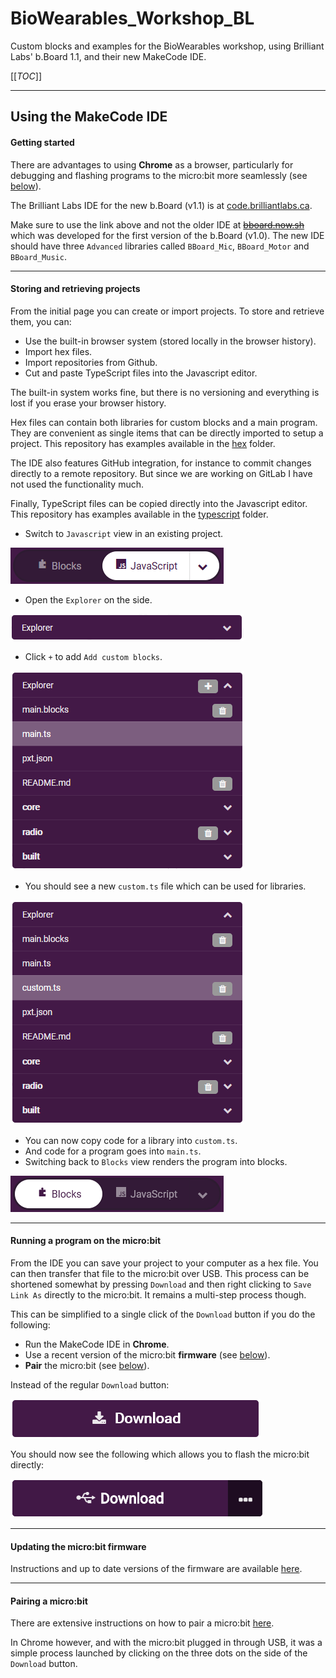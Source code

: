 # BioWearables_Workshop_BL

Custom blocks and examples for the BioWearables workshop, using Brilliant Labs' b.Board 1.1, and their new MakeCode IDE.



[[_TOC_]]

----

## Using the MakeCode IDE

#### Getting started

There are advantages to using **Chrome** as a browser, particularly for debugging and flashing programs to the micro:bit more seamlessly (see [below](#recommended-browser)).

The Brilliant Labs IDE for the new b.Board (v1.1) is at [code.brilliantlabs.ca](https://code.brilliantlabs.ca).

Make sure to use the link above and not the older IDE at [~~bboard.now.sh~~](https://bboard.now.sh/) which was developed for the first version of the b.Board (v1.0). The new IDE should have three `Advanced` libraries called `BBoard_Mic`, `BBoard_Motor` and `BBoard_Music`.

----

#### Storing and retrieving projects

From the initial page you can create or import projects. To store and retrieve them, you can:

- Use the built-in browser system (stored locally in the browser history).
- Import hex files.
- Import repositories from Github.
- Cut and paste TypeScript files into the Javascript editor.

The built-in system works fine, but there is no versioning and everything is lost if you erase your browser history.

Hex files can contain both libraries for custom blocks and a main program. They are convenient as single items that can be directly imported to setup a project. This repository has examples available in the [hex](./hex/) folder.

The IDE also features GitHub integration, for instance to commit changes directly to a remote repository. But since we are working on GitLab I have not used the functionality much.

Finally, TypeScript files can be copied directly into the Javascript editor. This repository has examples available in the [typescript](./typescript/) folder.

- Switch to `Javascript` view in an existing project.

![Switch to Javascript view](images/IDE_toggle_javascript.png)

- Open the `Explorer` on the side.

![Open the explorer](images/IDE_explorer_1.png)

- Click `+` to add `Add custom blocks`.

![Add custom blocks](images/IDE_explorer_2.png)

- You should see a new `custom.ts` file which can be used for libraries.

![Add custom blocks](images/IDE_explorer_3.png)

- You can now copy code for a library into `custom.ts`.
- And code for a program goes into `main.ts`.
- Switching back to `Blocks` view renders the program into blocks.

![Switch to Javascript view](images/IDE_toggle_blocks.png)

----

#### Running a program on the micro:bit

From the IDE you can save your project to your computer as a hex file. You can then transfer that file to the micro:bit over USB. This process can be shortened somewhat by pressing `Download` and then right clicking to `Save Link As` directly to the micro:bit. It remains a multi-step process though.

This can be simplified to a single click of the `Download` button if you do the following:

- Run the MakeCode IDE in **Chrome**.
- Use a recent version of the micro:bit **firmware** (see [below](#updating-the-microbit-firmware)).
- **Pair** the micro:bit (see [below](#pairing-a-microbit)).

Instead of the regular `Download` button:

![Regular download](images/IDE_download_1.png)

You should now see the following which allows you to flash the micro:bit directly:

![Regular download](images/IDE_download_2.png)

----

#### Updating the micro:bit firmware

Instructions and up to date versions of the firmware are available [here](https://microbit.org/get-started/user-guide/firmware/).

----

#### Pairing a micro:bit

There are extensive instructions on how to pair a micro:bit [here](https://makecode.microbit.org/v0/reference/bluetooth/bluetooth-pairing).

In Chrome however, and with the micro:bit plugged in through USB, it was a simple process launched by clicking on the three dots on the side of the `Download` button.
